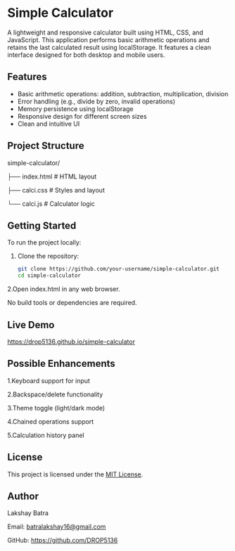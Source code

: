 # Simple Calculator

A lightweight and responsive calculator built using HTML, CSS, and JavaScript. This application performs basic arithmetic operations and retains the last calculated result using localStorage. It features a clean interface designed for both desktop and mobile users.

## Features

- Basic arithmetic operations: addition, subtraction, multiplication, division
- Error handling (e.g., divide by zero, invalid operations)
- Memory persistence using localStorage
- Responsive design for different screen sizes
- Clean and intuitive UI

## Project Structure

simple-calculator/

├── index.html # HTML layout

├── calci.css # Styles and layout

└── calci.js # Calculator logic

## Getting Started

To run the project locally:

1. Clone the repository:
   ```bash
   git clone https://github.com/your-username/simple-calculator.git
   cd simple-calculator
   
2.Open index.html in any web browser.

No build tools or dependencies are required.


## Live Demo
https://drop5136.github.io/simple-calculator

## Possible Enhancements
1.Keyboard support for input

2.Backspace/delete functionality

3.Theme toggle (light/dark mode)

4.Chained operations support

5.Calculation history panel

## License

This project is licensed under the [MIT License](LICENSE).

## Author
Lakshay Batra

Email: batralakshay16@gmail.com

GitHub: https://github.com/DROP5136
